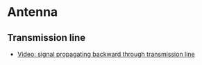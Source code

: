 # Antenna

## Transmission line

* [Video: signal propagating backward through transmission line](https://youtu.be/SxcdO1SfE3M)
